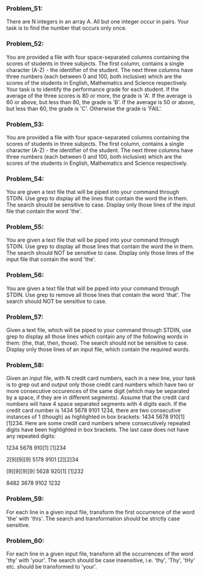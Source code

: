 ### Problem_51:
There are N integers in an array A. All but one integer occur in pairs. Your task is to find the number that occurs only once.

### Problem_52:
You are provided a file with four space-separated columns containing the scores of students in three subjects. The first column, contains a single character (A-Z) - the identifier of the student. The next three columns have three numbers (each between 0 and 100, both inclusive) which are the scores of the students in English, Mathematics and Science respectively. Your task is to identify the performance grade for each student. If the average of the three scores is 80 or more, the grade is 'A'. If the average is 60 or above, but less than 80, the grade is 'B'. If the average is 50 or above, but less than 60, the grade is 'C'. Otherwise the grade is 'FAIL'.

### Problem_53:
You are provided a file with four space-separated columns containing the scores of students in three subjects. The first column, contains a single character (A-Z) - the identifier of the student. The next three columns have three numbers (each between 0 and 100, both inclusive) which are the scores of the students in English, Mathematics and Science respectively.

### Problem_54:
You are given a text file that will be piped into your command through STDIN. Use grep to display all the lines that contain the word the in them. The search should be sensitive to case. Display only those lines of the input file that contain the word 'the'.

### Problem_55:
You are given a text file that will be piped into your command through STDIN. Use grep to display all those lines that contain the word the in them. The search should NOT be sensitive to case. Display only those lines of the input file that contain the word 'the'.

### Problem_56:
You are given a text file that will be piped into your command through STDIN. Use grep to remove all those lines that contain the word 'that'. The search should NOT be sensitive to case.

### Problem_57:
Given a text file, which will be piped to your command through STDIN, use grep to display all those lines which contain any of the following words in them: (the, that, then, those). The search should not be sensitive to case. Display only those lines of an input file, which contain the required words.

### Problem_58:
Given an input file, with N credit card numbers, each in a new line, your task is to grep out and output only those credit card numbers which have two or more consecutive occurences of the same digit (which may be separated by a space, if they are in different segments). Assume that the credit card numbers will have 4 space separated segments with 4 digits each. If the credit card number is 1434 5678 9101 1234, there are two consecutive instances of 1 (though) as highlighted in box brackets: 1434 5678 910[1] [1]234. Here are some credit card numbers where consecutively repeated digits have been highlighted in box brackets. The last case does not have any repeated digits:

1234 5678 910[1] [1]234

2[9][9][9] 5178 9101 [2][2]34

[9][9][9][9] 5628 920[1] [1]232

8482 3678 9102 1232

### Problem_59:
For each line in a given input file, transform the first occurrence of the word 'the' with 'this'. The search and transformation should be strictly case sensitive.

### Problem_60:
For each line in a given input file, transform all the occurrences of the word 'thy' with 'your'. The search should be case insensitive, i.e. 'thy', 'Thy', 'tHy' etc. should be transformed to 'your'.
